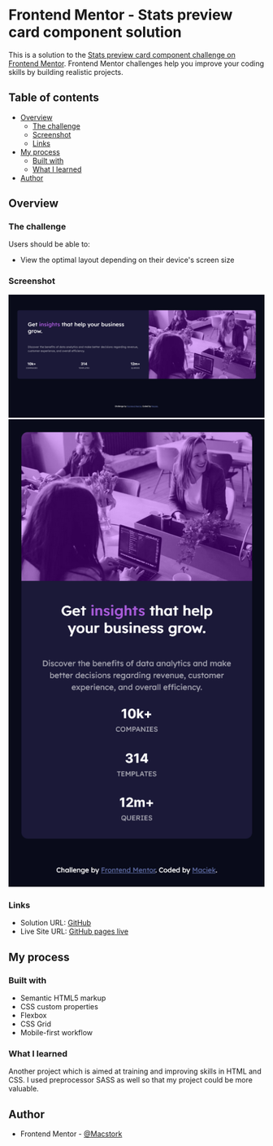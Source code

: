 # Frontend Mentor - Stats preview card component solution

This is a solution to the [Stats preview card component challenge on Frontend Mentor](https://www.frontendmentor.io/challenges/stats-preview-card-component-8JqbgoU62). Frontend Mentor challenges help you improve your coding skills by building realistic projects.

## Table of contents

- [Overview](#overview)
  - [The challenge](#the-challenge)
  - [Screenshot](#screenshot)
  - [Links](#links)
- [My process](#my-process)
  - [Built with](#built-with)
  - [What I learned](#what-i-learned)
- [Author](#author)

## Overview

### The challenge

Users should be able to:

- View the optimal layout depending on their device's screen size

### Screenshot

![Desktop version](/screenshots/desktop_version.png)
![Mobile version](/screenshots/mobile_version.png)

### Links

- Solution URL: [GitHub](https://github.com/maciejsmieja/Frontend-Mentor---stats-preview-card-component-main)
- Live Site URL: [GitHub pages live](https://maciejsmieja.github.io/Frontend-Mentor---stats-preview-card-component-main/)

## My process

### Built with

- Semantic HTML5 markup
- CSS custom properties
- Flexbox
- CSS Grid
- Mobile-first workflow

### What I learned

Another project which is aimed at training and improving skills in HTML and CSS. I used preprocessor SASS as well so that my project could be more valuable.

## Author

- Frontend Mentor - [@Macstork](https://www.frontendmentor.io/profile/Macstork)
